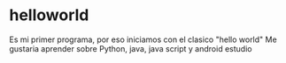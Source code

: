 # helloworld
Es mi primer programa, por eso iniciamos con el clasico "hello world"
Me gustaria aprender sobre Python, java, java script y android estudio
